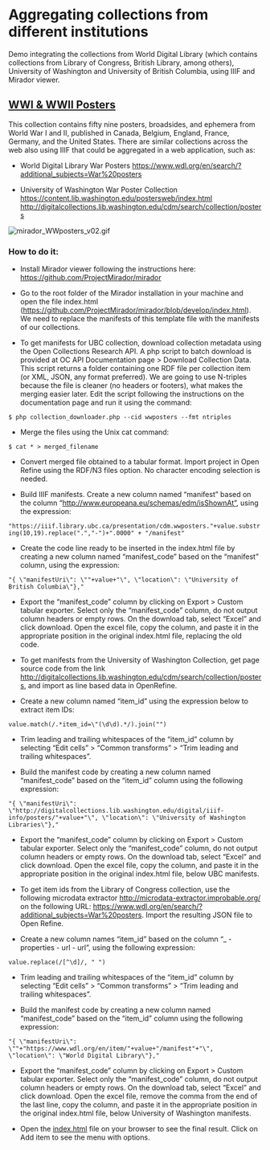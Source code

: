 # Aggregating collections from different institutions

Demo integrating the collections from World Digital Library (which contains collections from Library of Congress, British Library, among others), University of Washington and University of British Columbia, using IIIF and Mirador viewer.

## [WWI & WWII Posters](https://open.library.ubc.ca/collections/wwposters)

This collection contains fifty nine posters, broadsides, and ephemera from World War I and II, published in Canada, Belgium, England, France, Germany, and the United States. There are similar collections across the web also using IIIF that could be aggregated in a web application, such as:

- World Digital Library War Posters
https://www.wdl.org/en/search/?additional_subjects=War%20posters

- University of Washington War Poster Collection
https://content.lib.washington.edu/postersweb/index.html
http://digitalcollections.lib.washington.edu/cdm/search/collection/posters

![mirador_WWposters_v02.gif](https://github.com/carolamigo/ubc_mirador_WWposters/blob/master/mirador_WWposters_v02.gif)

### How to do it:

- Install Mirador viewer following the instructions here: https://github.com/ProjectMirador/mirador

- Go to the root folder of the Mirador installation in your machine and open the file index.html (https://github.com/ProjectMirador/mirador/blob/develop/index.html). We need to replace the manifests of this template file with the manifests of our collections.

- To get manifests for UBC collection, download collection metadata using the Open Collections Research API. A php script to batch download is provided at OC API Documentation page > Download Collection Data. This script returns a folder containing one RDF file per collection item (or XML, JSON, any format preferred). We are going to use N-triples because the file is cleaner (no headers or footers), what makes the merging easier later. Edit the script following the instructions on the documentation page and run it using the command:

`$ php collection_downloader.php --cid wwposters --fmt ntriples`

- Merge the files using the Unix cat command:

`$ cat * > merged_filename`

- Convert merged file obtained to a tabular format. Import project in Open Refine using the RDF/N3 files option. No character encoding selection is needed.

- Build IIIF manifests. Create a new column named “manifest” based on the column “http://www.europeana.eu/schemas/edm/isShownAt”, using the expression:

`"https://iiif.library.ubc.ca/presentation/cdm.wwposters."+value.substring(10,19).replace(".","-")+".0000" + "/manifest"`

- Create the code line ready to be inserted in the index.html file by creating a new column named “manifest_code” based on the “manifest” column, using the expression:

`"{ \"manifestUri\": \""+value+"\", \"location\": \"University of British Columbia\"},"`

- Export the “manifest_code” column by clicking on Export > Custom tabular exporter. Select only the “manifest_code” column, do not output column headers or empty rows. On the download tab, select “Excel” and click download. Open the excel file, copy the column, and paste it in the appropriate position in the original index.html file, replacing the old code. 

- To get manifests from the University of Washington Collection, get page source code from the link http://digitalcollections.lib.washington.edu/cdm/search/collection/posters, and import as line based data in OpenRefine.

- Create a new column named “item_id” using the expression below to extract item IDs:

`value.match(/.*item_id=\"(\d\d).*/).join("")`

- Trim leading and trailing whitespaces of the “item_id” column by selecting “Edit cells” > “Common transforms” > “Trim leading and trailing whitespaces”.

- Build the manifest code by creating a new column named “manifest_code” based on the “item_id” column using the following expression:

`"{ \"manifestUri\": \"http://digitalcollections.lib.washington.edu/digital/iiif-info/posters/"+value+"\", \"location\": \"University of Washington Libraries\"},"`

- Export the “manifest_code” column by clicking on Export > Custom tabular exporter. Select only the “manifest_code” column, do not output column headers or empty rows. On the download tab, select “Excel” and click download. Open the excel file, copy the column, and paste it in the appropriate position in the original index.html file, below UBC manifests. 

- To get item ids from the Library of Congress collection, use the following microdata extractor http://microdata-extractor.improbable.org/ on the following URL: https://www.wdl.org/en/search/?additional_subjects=War%20posters. Import the resulting JSON file to Open Refine.

- Create a new column names “item_id” based on the column “_ - properties - url - url”, using the following expression:

`value.replace(/[^\d]/, " ")`

- Trim leading and trailing whitespaces of the “item_id” column by selecting “Edit cells” > “Common transforms” > “Trim leading and trailing whitespaces”.

- Build the manifest code by creating a new column named “manifest_code” based on the “item_id” column using the following expression:

`"{ \"manifestUri\": \""+"https://www.wdl.org/en/item/"+value+"/manifest"+"\", \"location\": \"World Digital Library\"},"`

- Export the “manifest_code” column by clicking on Export > Custom tabular exporter. Select only the “manifest_code” column, do not output column headers or empty rows. On the download tab, select “Excel” and click download. Open the excel file, remove the comma from the end of the last line, copy the column, and paste it in the appropriate position in the original index.html file, below University of Washington manifests. 

- Open the [index.html](https://github.com/carolamigo/ubc_mirador_WWposters/blob/master/index.html) file on your browser to see the final result. Click on Add item to see the menu with options.

